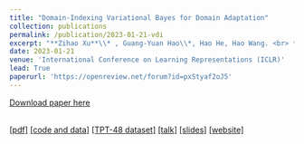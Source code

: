 ```yaml
---
title: "Domain-Indexing Variational Bayes for Domain Adaptation"
collection: publications
permalink: /publication/2023-01-21-vdi
excerpt: "**Zihao Xu**\\* , Guang-Yuan Hao\\*, Hao He, Hao Wang. <br> **Spotlight** paper. [[pdf]](https://arxiv.org/abs/2302.02561) [[code and data]](https://github.com/Wang-ML-Lab/VDI) [[talk]](https://www.youtube.com/watch?v=xARD4VG19ec) [[openreview]](https://openreview.net/forum?id=pxStyaf2oJ5) [[slides]](https://shsjxzh.github.io/files/VDI_10_miniutes_2nd_version_to_pdf.pdf) <br>"
date: 2023-01-21
venue: 'International Conference on Learning Representations (ICLR)'
lead: True
paperurl: 'https://openreview.net/forum?id=pxStyaf2oJ5'
---
```


<a href='https://openreview.net/forum?id=pxStyaf2oJ5'>Download paper here</a>

<!-- My first top conference paper in the field of domain adaptation. [pdf](https://arxiv.org/abs/2202.03628)[code and data](https://github.com/Wang-ML-Lab/GRDA)[TPT-48 dataset](https://shsjxzh.github.io/files/TPT-48.zip)[talk](https://www.youtube.com/watch?v=oNM5hZGVv34)[slides](https://shsjxzh.github.io/files/GRDA_slides.pptx)[website](https://iclr.cc/virtual/2022/poster/7145). -->

 <br>[[pdf]](https://arxiv.org/abs/2202.03628) [[code and data]](https://github.com/Wang-ML-Lab/GRDA) [[TPT-48 dataset]](https://shsjxzh.github.io/files/TPT-48.zip) [[talk]](https://www.youtube.com/watch?v=oNM5hZGVv34) [[slides]](https://shsjxzh.github.io/files/GRDA_slides.pptx) [[website]](https://iclr.cc/virtual/2022/poster/7145)<br>